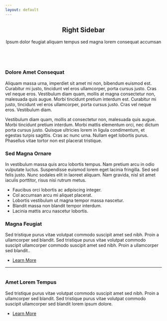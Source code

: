 ```yaml
---
layout: default
---
```


<!-- Main -->
<div id="main" class="wrapper style1">
	<div class="container">
		<header class="major">
			<h2>Right Sidebar</h2>
			<p>Ipsum dolor feugiat aliquam tempus sed magna lorem consequat accumsan</p>
		</header>
		<div class="row 150%">
			<div class="8u 12u$(medium)">
			<!-- Content -->
			<section id="content">
				<a href="{{ site.url }}{{ site.baseurl }}/#" class="image fit"><img src="{{ site.url }}{{ site.baseurl }}/{{site.imgs}}/pic06.jpg" alt="" /></a>
				<h3>Dolore Amet Consequat</h3>
				<p>Aliquam massa urna, imperdiet sit amet mi non, bibendum euismod est. Curabitur mi justo, tincidunt vel eros ullamcorper, porta cursus justo. Cras vel neque eros. Vestibulum diam quam, mollis at magna consectetur non, malesuada quis augue. Morbi tincidunt pretium interdum est. Curabitur mi justo, tincidunt vel eros ullamcorper, porta cursus justo. Cras vel neque eros. Vestibulum diam.</p>
				<p>Vestibulum diam quam, mollis at consectetur non, malesuada quis augue. Morbi tincidunt pretium interdum. Morbi mattis elementum orci, nec dictum porta cursus justo. Quisque ultricies lorem in ligula condimentum, et egestas turpis sagittis. Cras ac nunc urna. Nullam eget lobortis purus. Phasellus vitae tortor non est placerat tristique.</p>
				<h3>Sed Magna Ornare</h3>
				<p>In vestibulum massa quis arcu lobortis tempus. Nam pretium arcu in odio vulputate luctus. Suspendisse euismod lorem eget lacinia fringilla. Sed sed felis justo. Nunc sodales elit in laoreet aliquam. Nam gravida, nisl sit amet iaculis porttitor, risus nisi rutrum metus.</p>
				<ul>
					<li>Faucibus orci lobortis ac adipiscing integer.</li>
					<li>Col accumsan arcu mi aliquet placerat.</li>
					<li>Lobortis vestibulum ut magna tempor massa nascetur.</li>
					<li>Blandit massa non blandit tempor interdum.</li>
					<li>Lacinia mattis arcu nascetur lobortis.</li>
				</ul>
			</section>
			</div>
			<div class="4u$ 12u$(medium)">
				<!-- Sidebar -->
				<section id="sidebar">
					<section>
						<h3>Magna Feugiat</h3>
						<p>Sed tristique purus vitae volutpat commodo suscipit amet sed nibh. Proin a ullamcorper sed blandit. Sed tristique purus vitae volutpat commodo suscipit ullamcorper commodo suscipit amet sed nibh. Proin a ullamcorper sed blandit..</p>
						<footer>
							<ul class="actions">
								<li><a href="{{ site.url }}{{ site.baseurl }}/#" class="button">Learn More</a></li>
							</ul>
						</footer>
					</section>
					<hr />
					<section>
						<a href="{{ site.url }}{{ site.baseurl }}/#" class="image fit"><img src="{{ site.url }}{{ site.baseurl }}/{{site.imgs}}/pic07.jpg" alt="" /></a>
						<h3>Amet Lorem Tempus</h3>
						<p>Sed tristique purus vitae volutpat commodo suscipit amet sed nibh. Proin a ullamcorper sed blandit. Sed tristique purus vitae volutpat commodo suscipit ullamcorper sed blandit lorem ipsum dolore.</p>
						<footer>
							<ul class="actions">
								<li><a href="{{ site.url }}{{ site.baseurl }}/#" class="button">Learn More</a></li>
							</ul>
						</footer>
					</section>
				</section>
			</div>
		</div>
	</div>
</div>